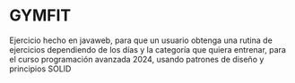 # GYMFIT
Ejercicio hecho en javaweb, para que un usuario obtenga una rutina de ejercicios dependiendo de los días y la categoría que quiera entrenar, para el curso programación avanzada 2024, usando patrones de diseño y principios SOLID
